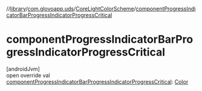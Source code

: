 //[library](../../../index.md)/[com.glovoapp.uds](../index.md)/[CoreLightColorScheme](index.md)/[componentProgressIndicatorBarProgressIndicatorProgressCritical](component-progress-indicator-bar-progress-indicator-progress-critical.md)

# componentProgressIndicatorBarProgressIndicatorProgressCritical

[androidJvm]\
open override val [componentProgressIndicatorBarProgressIndicatorProgressCritical](component-progress-indicator-bar-progress-indicator-progress-critical.md): [Color](https://developer.android.com/reference/kotlin/androidx/compose/ui/graphics/Color.html)
